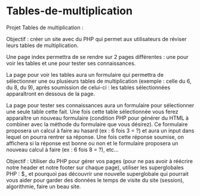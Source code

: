 # Tables-de-multiplication

Projet Tables de multiplication :

Objectif : créer un site avec du PHP qui permet aux utilisateurs de réviser leurs tables de multiplication.

Une page index permettra de se rendre sur 2 pages différentes : une pour voir les tables et une pour tester ses connaissances.

La page pour voir les tables aura un formulaire qui permettra de sélectionner une ou plusieurs tables de multiplication (exemple : celle du 6, du 8, du 9), après soumission de celui-ci : les tables sélectionnées apparaîtront en dessous de la page.

La page pour tester ses connaissances aura un formulaire pour sélectionner une seule table cette fait. Une fois cette table sélectionnée vous ferez apparaître un nouveau formulaire (condition PHP pour générer du HTML à combiner avec la méthode du formulaire que vous désirez). Ce formulaire proposera un calcul à faire au hasard (ex : 6 fois 3 = ?) et aura un input dans lequel on pourra rentrer sa réponse. Une fois cette réponse soumise, on affichera si la réponse est bonne ou non et le formulaire proposera un nouveau calcul à faire (ex : 6 fois 8 = ?), etc…

Objectif : Utiliser du PHP pour gérer vos pages (pour ne pas avoir à réécrire notre header et notre footer sur chaque page), utiliser les superglobales PHP : $_ et pourquoi pas découvrir une nouvelle superglobale qui pourrait vous aider pour garder des données le temps de visite du site (session), algorithmie, faire un beau site.

